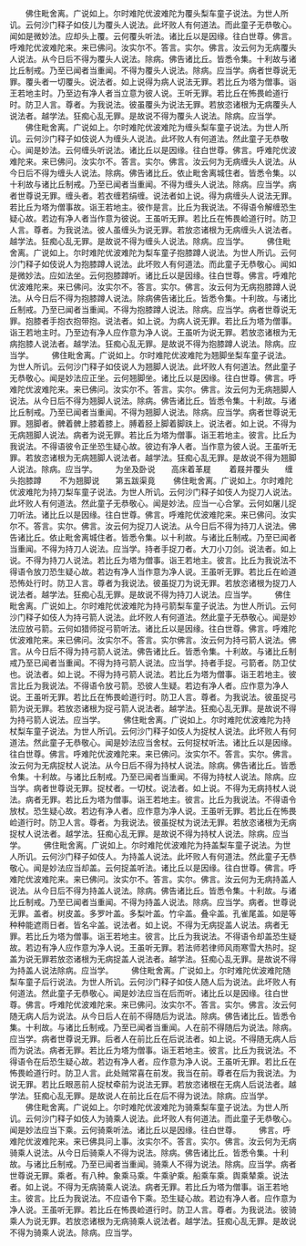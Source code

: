 <!-- { "loadSidebar": true } -->
　　佛住毗舍离。广说如上。尔时难陀优波难陀为覆头梨车童子说法。为世人所讥。云何沙门释子如伎儿为覆头人说法。此坏败人有何道法。而此童子无恭敬心。闻如是微妙法。应却头上覆。云何覆头听法。诸比丘以是因缘。往白世尊。佛言。呼难陀优波难陀来。来已佛问。汝实尔不。答言。实尔。佛言。汝云何为无病覆头人说法。从今日后不得为覆头人说法。除病。佛告诸比丘。皆悉令集。十利故与诸比丘制戒。乃至已闻者当重闻。不得为覆头人说法。除病。应当学。病者世尊说无罪。覆头者一切覆头。说法者。如上说得为病人说法无罪。若比丘为塔为僧事。诣王若地主时。乃至边有净人者当立意为彼人说。王听无罪。若比丘在怖畏崄道行时。防卫人言。尊者。为我说法。彼虽覆头为说法无罪。若放恣诸根为无病覆头人说法者。越学法。狂痴心乱无罪。是故说不得为覆头人说法。除病。应当学。
　　佛住毗舍离。广说如上。尔时难陀优波难陀为缠头梨车童子说法。为世人所讥。云何沙门释子如伎说人为缠头人说法。此坏败人有何道法。然此童子无恭敬心。闻是妙法。云何缠头听说法。诸比丘以是因缘。往白世尊。佛言。呼难陀优波难陀来。来已佛问。汝实尔不。答言。实尔。佛言。汝云何为无病缠头人说法。从今日后不得为缠头人说法。除病。佛告诸比丘。依止毗舍离城住者。皆悉令集。以十利故与诸比丘制戒。乃至已闻者当重闻。不得为缠头人说法。除病。应当学。病者世尊说无罪。缠头者。若衣缠若绢缠。说法者如上说。得为病缠头人说法无罪。若比丘为塔为僧事故。诣王若地主。彼作是言。比丘为我说法。不得语令解缠恐生疑心故。若边有净人者当作意为彼说。王虽听无罪。若比丘在怖畏崄道行时。防卫人言。尊者。为我说法。彼人虽缠头为说无罪。若放恣诸根为无病缠头人说法者。越学法。狂痴心乱无罪。是故说不得为缠头人说法。除病。应当学。
　　佛住毗舍离。广说如上。尔时难陀优波难陀为梨车童子抱膝蹲人说法。为世人所讥。云何沙门释子如伎说人为抱膝蹲人说法。此坏败人有何道法。而此童子无恭敬心。闻如是微妙法。应如法坐。云何抱膝蹲听。诸比丘以是因缘。往白世尊。佛言。呼难陀优波难陀来。来已佛问。汝实尔不。答言。实尔。佛言。汝云何为无病抱膝蹲人说法。从今日后不得为抱膝蹲人说法。除病佛告诸比丘。皆悉令集。十利故。与诸比丘制戒。乃至已闻者当重闻。不得为抱膝蹲人说法。除病。应当学。病者世尊说无罪。抱膝者手抱衣抱带抱。说法者。如上说。为病人说无罪。若比丘为塔为僧事。诣王若地主时。乃至边有净人应作意为净人说。王虽听为说无罪。若放恣诸根为无病抱膝人说法者。越学法。狂痴心乱无罪。是故说不得为抱膝蹲人说法。除病。应当学。
　　佛住毗舍离。广说如上。尔时难陀优波难陀为翘脚坐梨车童子说法。为世人所讥。云何沙门释子如伎说人为翘脚人说法。此坏败人有何道法。然此童子无恭敬心。闻是妙法应正坐。云何翘脚坐。诸比丘以是因缘。往白世尊。佛言。呼难陀优波难陀来。来已佛问。汝实尔不。答言。实尔。佛言。汝云何为无病翘脚人说法。从今日后不得为翘脚人说法。除病。佛告诸比丘。皆悉令集。十利故。与诸比丘制戒。乃至已闻者当重闻。不得为翘脚人说法。除病。应当学。病者世尊说无罪。翘脚者。髀着髀上膝着膝上。膊着胫上脚着脚趺上。说法者。如上说。不得为无病翘脚人说法。病者为说无罪。若比丘为塔为僧事。诣王若地主。彼言。比丘为我说法。不得语彼令正坐恐生疑心故。彼边有净人者。当作意为彼人说。王虽听无罪。若放恣诸根为无病翘脚人说法者。越学法。狂痴心乱无罪。是故说不得为翘脚人说法。除病。应当学。
　　为坐及卧说　　高床着革屣
　　着屐并覆头　　缠头抱膝蹲
　　不为翘脚说　　第五跋渠竟
　　佛住毗舍离。广说如上。尔时难陀优波难陀为持刀梨车童子说法。为世人所讥。云何沙门释子如伎人为捉刀人说法。此坏败人有何道法。然此童子无恭敬心。闻是妙法。应当一心合掌。云何如屠儿捉刀听法。诸比丘以是因缘。往白世尊。佛言。呼难陀优波难陀来。来已佛问。汝实尔不。答言。实尔。佛言。汝云何为捉刀人说法。从今日后不得为持刀人说法。佛告诸比丘。依止毗舍离城住者。皆悉令集。以十利故。与诸比丘制戒。乃至已闻者当重闻。不得为持刀人说法。应当学。持者手捉刀者。大刀小刀剑。说法者。如上说。不得为持刀人说法。若比丘为塔为僧事。诣王若地主。彼言。比丘为我说法不得语令放刀恐生疑心故。若边有净人当作意为净人说。王虽听无罪。若比丘在崄道恐怖处行时。防卫人言。尊者为我说法。彼虽捉刀为说无罪。若放恣诸根为捉刀人说法者。越学法。狂痴心乱无罪。是故说不得为持刀人说法。应当学。
　　佛住毗舍离。广说如上。尔时难陀优波难陀为持弓箭梨车童子说法。为世人所讥。云何沙门释子如伎人为持弓箭人说法。此坏败人有何道法。然此童子无恭敬心。闻是妙法应放弓箭。云何如猎师捉弓箭听法。诸比丘以是因缘。往白世尊。佛言。呼难陀优波难陀来。来已佛问。汝实尔不。答言。实尔佛言。汝云何为持弓箭人说法。佛言。从今日后不得为持弓箭人说法。佛告诸比丘。皆悉令集。十利故。与诸比丘制戒乃至已闻者当重闻。不得为持弓箭人说法。应当学。持者手捉。弓箭者。防卫仗也。说法者。如上说。不得为持弓箭人说法。若比丘为塔为僧事。诣王若地主。彼言比丘为我说法。不得语令放弓箭。恐彼人生疑。若边有净人者。应作意为净人说。王虽听无罪。若比丘在怖畏崄道行时。防卫人言。尊者。为我说法。彼虽捉弓箭为说无罪。若放恣诸根为捉弓箭人说法者。越学法。狂痴心乱无罪。是故说不得为持弓箭人说法。应当学。
　　佛住毗舍离。广说如上。尔时难陀优波难陀为持杖梨车童子说法。为世人所讥。云何沙门释子如伎人为捉杖人说法。此坏败人有何道法。然此童子无恭敬心。闻是妙法应当舍杖。云何捉杖听法。诸比丘以是因缘。往白世尊。佛言。呼难陀优波难陀来。来已佛问。汝实尔不。答言。实尔。佛言。汝云何为无病捉杖人说法。从今日后不得为持杖人说法。除病。佛告诸比丘。皆悉令集。十利故。与诸比丘制戒。乃至已闻者当重闻。不得为持杖人说法。除病。应当学。病者世尊说无罪。捉杖者。一切杖。说法者。如上说。不得为无病持杖人说法。病者无罪。若比丘为塔为僧事。诣王若地主。彼言。比丘为我说法。不得语令放杖。恐生疑心故。若边有净人者。应作意为净人说。王虽听无罪。若比丘在怖畏崄道行时。防卫人言。尊者。为我说法。彼虽捉杖为说法无罪。若放恣诸根为无病捉杖人说法者。越学法。狂痴心乱无罪。是故说不得为持杖人说法。除病。应当学。
　　佛住毗舍离。广说如上。尔时难陀优波难陀为持盖梨车童子说法。为世人所讥。云何沙门释子如伎人。为持盖人说法。此坏败人有何道法。然此童子无恭敬心。闻是妙法应当却盖。云何捉盖听法。诸比丘以是因缘。往白世尊。佛言。呼难陀优波难陀来。来已佛问。汝实尔不。答言。实尔。佛言。汝云何为无病持盖人说法。从今日后不得为持盖人说法。除病。佛告诸比丘。皆悉令集。十利故。与诸比丘制戒。乃至已闻者当重闻。不得为持盖人说法。除病。应当学。病者。世尊说无罪。盖者。树皮盖。多罗叶盖。多梨叶盖。竹伞盖。叠伞盖。孔雀尾盖。如是等种种能遮雨日者。皆名伞盖。说法者。如上说。不得为无病捉盖人说法。病者无罪。若比丘为塔为僧事。诣王若地主。彼言。比丘为我说法。不得语令却盖恐生疑故。若边有净人应作意为净人说。王虽听无罪。若法师若律师风雨寒雪大热时。捉盖为说无罪若放恣诸根为无病捉盖人说法者。越学法。狂痴心乱无罪。是故说不得为持盖人说法除病。应当学。
　　佛住毗舍离。广说如上。尔时难陀优波难陀随梨车童子后行说法。为世人所讥。云何沙门释子如伎人随人后为说法。此坏败人有何道法。然此童子无恭敬心。闻是妙法应当在后而听。诸比丘以是因缘。往白世尊。佛言。呼难陀优波难陀来。来已佛问。汝实尔不。答言。实尔。佛言。汝云何随无病人后为说法。从今日后人在前不得随后为说法。除病。佛告诸比丘。皆悉令集。十利故。与诸比丘制戒。乃至已闻者当重闻。人在前不得随后为说法。除病。应当学。病者世尊说无罪。后者人在前比丘在后说法者。如上说。不得随无病人后而为说法。病者无罪。若比丘为塔为僧事。诣王若地主。彼言。比丘为我说法。不得语令在后恐生疑心故。若边有净人者。应作意为净人说。王虽听无罪。若比丘在怖畏崄道行时。防卫人言。此处贼常喜在前发。我当在前。尊者在后为我说法。为说无罪。若比丘眼恶前人捉杖牵前为说法无罪。若放恣诸根在无病人后说法者。越学法。狂痴心乱无罪。是故说人在前比丘在后不得为说法。除病。应当学。
　　佛住毗舍离。广说如上。尔时难陀优波难陀为骑乘梨车童子说法。为世人所讥。云何沙门释子如伎人为骑乘人说法。此坏败人有何道法。而此童子无恭敬心。闻是妙法应当下乘。云何骑乘听法。诸比丘以是因缘。往白世尊。
　　佛言。呼难陀优波难陀来。来已佛具问上事。汝实尔不。答言。实尔。佛言。汝云何为无病骑乘人说法。从今日后骑乘人不得为说法。除病。佛告诸比丘。皆悉令集。十利故。与诸比丘制戒。乃至已闻者当重闻。骑乘人不得为说法。除病。应当学。病者世尊说无罪。乘者。有八种。象乘马乘。牛乘驴乘。船乘车乘。舆乘辇乘。说法者。如上说。不得为无病骑乘人说法。病者无罪。若比丘为塔为僧事。诣王若地主。彼言。比丘为我说法。不应语令下乘。恐生疑心故。若边有净人者。应作意为净人说。王虽听无罪。若比丘在怖畏崄道行时。防卫人言。尊者。为我说法。彼骑乘人为说无罪。若放恣诸根为无病骑乘人说法者。越学法。狂痴心乱无罪。是故说不得为骑乘人说法。除病。应当学。
